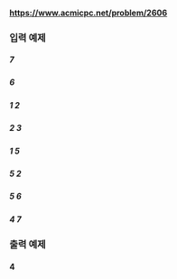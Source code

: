 #### https://www.acmicpc.net/problem/2606
### 입력 예제 
##### 7
##### 6
##### 1 2
##### 2 3
##### 1 5
##### 5 2
##### 5 6
##### 4 7

### 출력 예제
#### 4
